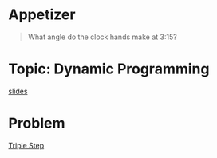 # Appetizer
> What angle do the clock hands make at 3:15?

# Topic: Dynamic Programming
[slides](https://slides.com/bbyunis/coder-s-workshop-2-5)

# Problem
[Triple Step](https://github.com/andy-young/Coders-Workshop/blob/master/Coding-Challenges/tripleStep/tripleStep.md)

